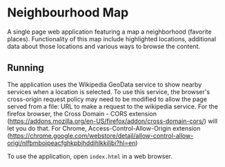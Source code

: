 # Neighbourhood Map

A single page web application featuring a map a neighborhood (favorite
places). Functionality of this map include highlighted locations,
additional data about those locations and various ways to browse the
content.

## Running

The application uses the Wikipedia GeoData service to show nearby
services when a location is selected.  To use this service, the
browser's cross-origin request policy may need to be modified to allow
the page served from a file: URL to make a request to the wikipedia
service.
For the firefox browser, the Cross Domain - CORS extension
(https://addons.mozilla.org/en-US/firefox/addon/cross-domain-cors/)
will let you do that.
For Chrome, Access-Control-Allow-Origin extension
(https://chrome.google.com/webstore/detail/allow-control-allow-origi/nlfbmbojpeacfghkpbjhddihlkkiljbi?hl=en)

To use the application, open `index.html` in a web browser.
